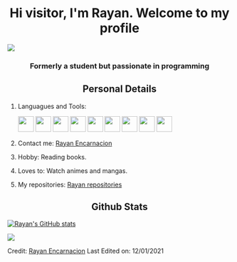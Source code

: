 <h1 align="center">Hi visitor, I'm Rayan. Welcome to my profile</h1>
<p align="center">


<a href="https://www.youtube.com/watch?v=dQw4w9WgXcQ"><img src="https://user-images.githubusercontent.com/73097560/115834477-dbab4500-a447-11eb-908a-139a6edaec5c.gif"></a>

<h3 align="center">Formerly a student but passionate in programming</h3>
<h2 align="center">Personal Details</h2>
<p align="center">  
  
1. Languagues and Tools:												    
	
   <img src="https://cdn.jsdelivr.net/gh/devicons/devicon/icons/html5/html5-original-wordmark.svg" width="35"  />
   <img src="https://cdn.jsdelivr.net/gh/devicons/devicon/icons/css3/css3-original.svg" width="35" />
   <img src="https://cdn.jsdelivr.net/gh/devicons/devicon/icons/sass/sass-original.svg" width="35"/>
   <img src="https://cdn.jsdelivr.net/gh/devicons/devicon/icons/bootstrap/bootstrap-original.svg" width="35" left="100"/>
   <img src="https://cdn.jsdelivr.net/gh/devicons/devicon/icons/tailwindcss/tailwindcss-plain.svg" width="35"/>
   <img src="https://cdn.jsdelivr.net/gh/devicons/devicon/icons/javascript/javascript-plain.svg" width="35" />  
   <img src="https://cdn.jsdelivr.net/gh/devicons/devicon/icons/nodejs/nodejs-original.svg" width="35"/>
   <img src="https://cdn.jsdelivr.net/gh/devicons/devicon/icons/mongodb/mongodb-original.svg" width="35"/>
   <img src="https://cdn.jsdelivr.net/gh/devicons/devicon/icons/git/git-original.svg" width="35"/>
 
2. Contact me: <a href = "https://rayanencarnacion.netlify.app/#contact" target="blank">Rayan Encarnacion</a>

3. Hobby: Reading books.

4. Loves to: Watch animes and mangas.

5. My repositories: <a href= "https://github.com/RayanEncarnacion?tab=repositories" target="blank"> Rayan repositories</a>
</p>

<h2 align="center">Github Stats</h2>
<p align="center"> 

[![Rayan's GitHub stats](https://github-readme-stats.vercel.app/api/top-langs/?username=RayanEncarnacion&theme=dracula&layout=compact)](https://github.com/RayanEncarnacion)

<a href="https://www.youtube.com/watch?v=dQw4w9WgXcQ"><img src="https://user-images.githubusercontent.com/73097560/115834477-dbab4500-a447-11eb-908a-139a6edaec5c.gif"></a>

Credit: [Rayan Encarnacion](https://github.com/RayanEncarnacion)
Last Edited on: 12/01/2021
